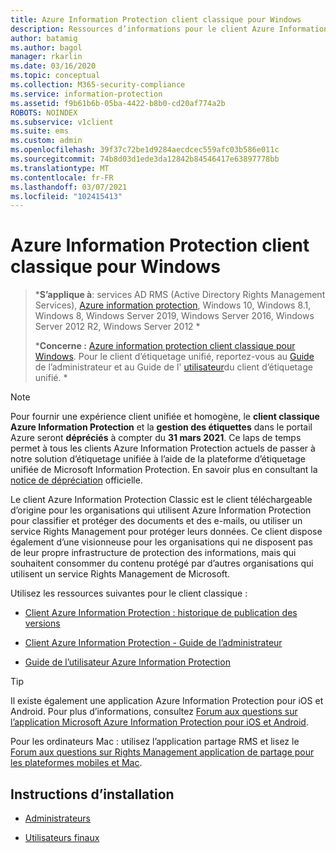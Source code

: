```yaml
---
title: Azure Information Protection client classique pour Windows
description: Ressources d’informations pour le client Azure Information Protection Classic pour Windows.
author: batamig
ms.author: bagol
manager: rkarlin
ms.date: 03/16/2020
ms.topic: conceptual
ms.collection: M365-security-compliance
ms.service: information-protection
ms.assetid: f9b61b6b-05ba-4422-b8b0-cd20af774a2b
ROBOTS: NOINDEX
ms.subservice: v1client
ms.suite: ems
ms.custom: admin
ms.openlocfilehash: 39f37c72be1d9284aecdcec559afc03b586e011c
ms.sourcegitcommit: 74b8d03d1ede3da12842b84546417e63897778bb
ms.translationtype: MT
ms.contentlocale: fr-FR
ms.lasthandoff: 03/07/2021
ms.locfileid: "102415413"
---
```

# <a name="azure-information-protection-classic-client-for-windows"></a>Azure Information Protection client classique pour Windows

>***S’applique à**: services AD RMS (Active Directory Rights Management Services), [Azure information protection](https://azure.microsoft.com/pricing/details/information-protection), Windows 10, Windows 8.1, Windows 8, Windows Server 2019, Windows Server 2016, Windows Server 2012 R2, Windows Server 2012 *
>
> ***Concerne :** [Azure information protection client classique pour Windows](../faqs.md#whats-the-difference-between-the-azure-information-protection-classic-and-unified-labeling-clients). Pour le client d’étiquetage unifié, reportez-vous au [Guide](clientv2-admin-guide.md) de l’administrateur et au Guide de l' [utilisateur](clientv2-user-guide.md)du client d’étiquetage unifié. *

>[!NOTE] 
> Pour fournir une expérience client unifiée et homogène, le **client classique Azure Information Protection** et la **gestion des étiquettes** dans le portail Azure seront **dépréciés** à compter du **31 mars 2021**. Ce laps de temps permet à tous les clients Azure Information Protection actuels de passer à notre solution d’étiquetage unifiée à l’aide de la plateforme d’étiquetage unifiée de Microsoft Information Protection. En savoir plus en consultant la [notice de dépréciation](https://aka.ms/aipclassicsunset) officielle.

Le client Azure Information Protection Classic est le client téléchargeable d’origine pour les organisations qui utilisent Azure Information Protection pour classifier et protéger des documents et des e-mails, ou utiliser un service Rights Management pour protéger leurs données. Ce client dispose également d’une visionneuse pour les organisations qui ne disposent pas de leur propre infrastructure de protection des informations, mais qui souhaitent consommer du contenu protégé par d’autres organisations qui utilisent un service Rights Management de Microsoft.

Utilisez les ressources suivantes pour le client classique :

- [Client Azure Information Protection : historique de publication des versions](client-version-release-history.md)

- [Client Azure Information Protection - Guide de l’administrateur](client-admin-guide.md)

- [Guide de l’utilisateur Azure Information Protection](client-user-guide.md)

> [!TIP]
> Il existe également une application Azure Information Protection pour iOS et Android. Pour plus d’informations, consultez [Forum aux questions sur l’application Microsoft Azure Information Protection pour iOS et Android](mobile-app-faq.md ).
> 
> Pour les ordinateurs Mac : utilisez l’application partage RMS et lisez le [Forum aux questions sur Rights Management application de partage pour les plateformes mobiles et Mac](/previous-versions/msdn10/dn451248(v=msdn.10)).

## <a name="install-instructions"></a>Instructions d’installation

- [Administrateurs](client-admin-guide-install.md)

- [Utilisateurs finaux](install-client-app.md)